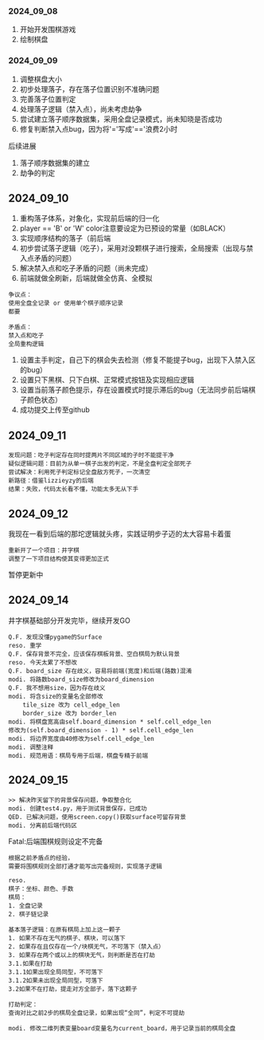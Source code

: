 ### 2024_09_08

1. 开始开发围棋游戏
2. 绘制棋盘

### 2024_09_09

1. 调整棋盘大小
2. 初步处理落子，存在落子位置识别不准确问题
3. 完善落子位置判定
4. 处理落子逻辑（禁入点），尚未考虑劫争
5. 尝试建立落子顺序数据集，采用全盘记录模式，尚未知晓是否成功
6. 修复判断禁入点bug，因为将'='写成'=='浪费2小时

后续进展
1. 落子顺序数据集的建立
2. 劫争的判定

## 2024_09_10

1. 重构落子体系，对象化，实现前后端的归一化
2. player == 'B' or 'W' color注意要设定为已预设的常量（如BLACK）
3. 实现顺序结构的落子（前后端
4. 初步尝试落子逻辑（吃子），采用对没颗棋子进行搜索，全局搜索（出现与禁入点矛盾的问题）
5. 解决禁入点和吃子矛盾的问题（尚未完成）
6. 前端就做全刷新，后端就做全仿真、全模拟

```
争议点：
使用全盘全记录 or 使用单个棋子顺序记录
都要
```

```
矛盾点：
禁入点和吃子
全局重构逻辑
```

1. 设置主手判定，自己下的棋会失去检测（修复不能提子bug，出现下入禁入区的bug）
2. 设置只下黑棋、只下白棋、正常模式按钮及实现相应逻辑
3. 设置当前落子颜色提示，存在设置模式时提示滞后的bug（无法同步前后端棋子颜色状态）
4. 成功提交上传至github

## 2024_09_11

```
发现问题：吃子判定存在同时提两片不同区域的子时不能提干净
疑似逻辑问题：目前为从单一棋子出发的判定，不是全盘判定全部死子
尝试解决：利用死子判定标记全盘敌方死子，一次清空
新路径：借鉴lizzieyzy的后端
结果：失败，代码太长看不懂，功能太多无从下手
```

## 2024_09_12

我现在一看到后端的那坨逻辑就头疼，实践证明步子迈的太大容易卡着蛋
```
重新开了一个项目：井字棋
调整了一下项目结构使其变得更加正式
```
暂停更新中

## 2024_09_14

井字棋基础部分开发完毕，继续开发GO

```
Q.F. 发现没懂pygame的Surface
reso. 重学
Q.F. 保存背景不完全，应该保存棋板背景、空白棋局为默认背景
reso. 今天太累了不想改
Q.F. board_size 存在歧义，容易将前端(宽度)和后端(路数)混淆
modi. 将路数board_size修改为board_dimension
Q.F. 我不想用size，因为存在歧义
modi. 将含size的变量名全部修改
    tile_size 改为 cell_edge_len
    border_size 改为 border_len
modi. 将棋盘宽高由self.board_dimension * self.cell_edge_len
修改为(self.board_dimension - 1) * self.cell_edge_len
modi. 将边界宽度由40修改为self.cell_edge_len
modi. 调整注释
modi. 规范用语：棋局专用于后端，棋盘专精于前端
```

## 2024_09_15

```
>> 解决昨天留下的背景保存问题，争取整合化
modi. 创建test4.py，用于测试背景保存，已成功
QED. 已解决问题，使用screen.copy()获取surface可留存背景
modi. 分离前后端代码区
```

Fatal:后端围棋规则设定不完备
```
根据之前矛盾点的经验，
需要将围棋规则全部打通才能写出完备规则，实现落子逻辑

reso. 
棋子：坐标、颜色、手数
棋局：
1. 全盘记录
2. 棋子链记录

基本落子逻辑：在原有棋局上加上这一颗子
1. 如果不存在无气的棋子、棋块，可以落下
2. 如果存在且仅存在一个/块棋无气，不可落下（禁入点）
3. 如果存在两个或以上的棋块无气，则判断是否在打劫
3.1.如果在打劫
3.1.1如果出现全局同型，不可落下
3.1.2如果未出现全局同型，可落下
3.2如果不在打劫，提走对方全部子，落下这颗子

打劫判定：
查询对比之前2步的棋局全盘记录，如果出现“全同”，判定不可提劫
```

```
modi. 修改二维列表变量board变量名为current_board，用于记录当前的棋局全盘
```